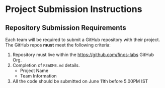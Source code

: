 # Project Submission Instructions

## Repository Submission Requirements
Each team will be required to submit a GitHub repository with their project. The GitHub repos **must** meet the following criteria:

1. Repository must live within the https://github.com/finos-labs GitHub Org.
2. Completion of `README.md` details.
    - Project Name
    - Team Information
3. All the code should be submitted on June 11th before 5.00PM IST
